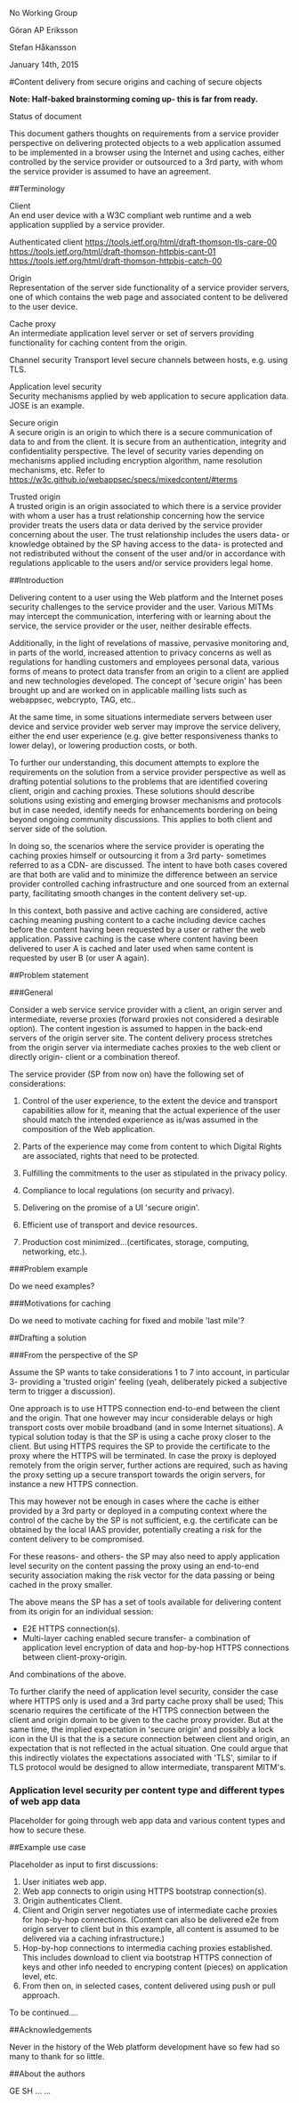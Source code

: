No Working Group

Göran AP Eriksson

Stefan Håkansson

January 14th, 2015

#Content delivery from secure origins and caching of secure objects

**Note: Half-baked brainstorming coming up- this is far from ready.**


Status of document

This document gathers thoughts on requirements from a service provider perspective on delivering protected objects to a web application assumed to be implemented in a browser using the Internet and using caches, either controlled by the service provider or outsourced to a 3rd party, with whom the service provider is assumed to have an agreement.


##Terminology

Client   			
An end user device with a W3C compliant web runtime and a web application supplied by a service provider.

Authenticated client
https://tools.ietf.org/html/draft-thomson-tls-care-00 https://tools.ietf.org/html/draft-thomson-httpbis-cant-01 https://tools.ietf.org/html/draft-thomson-httpbis-catch-00

Origin 				
Representation of the server side functionality of a service provider servers, one of which contains the web page and associated content to be delivered to the user device.

Cache proxy  		
An intermediate application level server or set of servers providing functionality for caching content from the origin.

Channel security
Transport level secure channels between hosts, e.g. using TLS.

Application level security		
Security mechanisms applied by web application to secure application data. JOSE is an example.

Secure origin   	
A secure origin is an origin to which there is a secure communication of data to and from the client. It is secure from an authentication, integrity and confidentiality perspective. The level of security varies depending on mechanisms applied including encryption algorithm, name resolution mechanisms, etc. Refer to https://w3c.github.io/webappsec/specs/mixedcontent/#terms

Trusted origin		
A trusted origin is an origin associated to which there is a service provider with whom a user has a trust relationship concerning how the service provider treats the users data or data derived by the service provider concerning about the user. The trust relationship includes the users data- or knowledge obtained by the SP having access to the data- is protected and not redistributed without the consent of the user and/or in accordance with regulations applicable to the users and/or service providers legal home.



##Introduction

Delivering content to a user using the Web platform and the Internet poses security challenges to the service provider and the user. Various MITMs may intercept the communication, interfering with or learning about the service, the service provider or the user, neither desirable effects.

Additionally, in the light of revelations of massive, pervasive monitoring and, in parts of the world, increased attention to privacy concerns as well as regulations for handling customers and employees personal data, various forms of means to protect data transfer from an origin to a client are applied and new technologies developed. The concept of 'secure origin' has been brought up and are worked on in applicable mailling lists such as webappsec, webcrypto, TAG, etc..

At the same time, in some situations intermediate servers between user device and service provider web server may improve the service delivery, either the end user experience (e.g. give better responsiveness thanks to lower delay), or lowering production costs, or both.

To further our understanding, this document attempts to explore the requirements on the solution from a service provider perspective as well as drafting potential solutions to the problems that are identified covering client, origin and caching proxies. These solutions should describe solutions using existing and emerging browser mechanisms and protocols but in case needed, identify needs for enhancements bordering on being beyond ongoing community discussions. This applies to both client and server side of the solution.

In doing so, the scenarios where the service provider is operating the caching proxies himself or outsourcing it from a 3rd party- sometimes referred to as a CDN- are discussed. The intent to have both cases covered are that both are valid and to minimize the difference between an service provider controlled caching infrastructure and one sourced from an external party, facilitating smooth changes in the content delivery set-up.

In this context, both passive and active caching are considered, active caching meaning pushing content to a cache including device caches before the content having been requested by a user or rather the web application. Passive caching is the case where content having been delivered to user A is cached and later used when same content is requested by user B (or user A again).


##Problem statement

###General 

Consider a web service service provider with a client, an origin server and intermediate, reverse proxies (forward proxies not considered a desirable option). The content ingestion is assumed to happen in the back-end servers of the origin server site. The content delivery process stretches from the origin server via intermediate caches proxies to the web client or directly origin- client or a combination thereof. 

The service provider (SP from now on) have the following set of considerations:

1. Control of the user experience, to the extent the device and transport capabilities allow for it, meaning that the actual experience of the user should match the intended experience as is/was assumed in the composition of the Web application.

2. Parts of the experience may come from content to which Digital Rights are associated, rights that need to be protected.

3. Fulfilling the commitments to the user as stipulated in the privacy policy.

4. Compliance to local regulations (on security and privacy). 

5. Delivering on the promise of a UI 'secure origin'.

6. Efficient use of transport and device resources.

7. Production cost minimized...(certificates, storage, computing, networking, etc.).


###Problem example

Do we need examples?

###Motivations for caching

Do we need to motivate caching for fixed and mobile 'last mile'?


##Drafting a solution

###From the perspective of the SP

Assume the SP wants to take considerations 1 to 7 into account, in particular 3- providing a 'trusted origin' feeling (yeah, deliberately picked a subjective term to trigger a discussion).

One approach is to use HTTPS connection end-to-end between the client and the origin. That one however may incur considerable delays or high transport costs over mobile broadband (and in some Internet situations). A typical solution today is that the SP is using a cache proxy closer to the client.  But using HTTPS requires the SP to provide the certificate to the proxy where the HTTPS will be terminated. In case the proxy is deployed remotely from the origin server, further actions are required, such as having the proxy setting up a secure transport towards the origin servers, for instance a new HTTPS connection.

This may however not be enough in cases where the cache is either provided by a 3rd party or deployed in a computing context where the control of the cache by the SP is not sufficient, e.g. the certificate can be obtained by the local IAAS provider, potentially creating a risk for the content delivery to be compromised.

For these reasons- and others- the SP may also need to apply application level security on the content passing the proxy using an end-to-end security association making the risk vector for the data passing or being cached in the proxy smaller.

The above means the SP has a set of tools available for delivering content from its origin for an individual session:

* E2E HTTPS connection(s).
* Multi-layer caching enabled secure transfer- a combination of application level encryption of data and hop-by-hop HTTPS connections between client-proxy-origin.

And combinations of the above.

To further clarify the need of application level security, consider the case where HTTPS only is used and a 3rd party cache proxy shall be used; This scenario requires the certificate of the HTTPS connection between the client and origin domain to be given to the cache proxy provider.  But at the same time, the implied expectation in 'secure origin' and possibly a lock icon in the UI is that the is a secure connection between client and origin, an expectation that is not reflected in the actual situation. One could argue that this indirectly violates the expectations associated with 'TLS', similar to if TLS protocol would be designed to allow intermediate, transparent MITM's.

### Application level security per content type and different types of web app data

Placeholder for going through web app data and various content types and how to secure these.

##Example use case

Placeholder as input to first discussions:

1. User initiates web app.
2. Web app connects to origin using HTTPS bootstrap connection(s). 
3. Origin authenticates Client.
4. Client and Origin server negotiates use of intermediate cache proxies for hop-by-hop connections. (Content can also be delivered e2e from origin server to client but in this example, all content is assumed to be delivered via a caching infrastructure.)
5. Hop-by-hop connections to intermedia caching proxies established. This includes download to client via bootstrap HTTPS connection of keys and other info needed to encryping content (pieces) on application level, etc.
6. From then on, in selected cases, content delivered using push or pull approach.


To be continued....


##Acknowledgements

Never in the history of the Web platform development have so few had so many to thank for so little.

##About the authors

GE
SH
...
...


